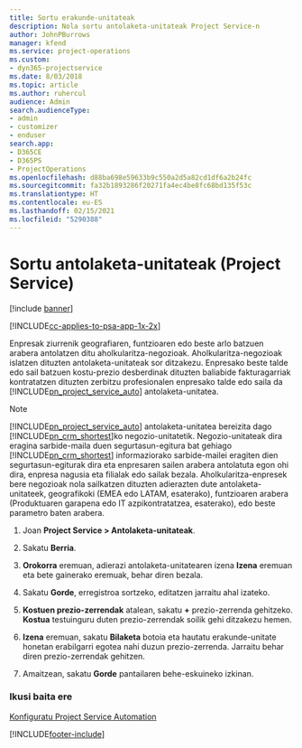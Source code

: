 ```yaml
---
title: Sortu erakunde-unitateak
description: Nola sortu antolaketa-unitateak Project Service-n
author: JohnPBurrows
manager: kfend
ms.service: project-operations
ms.custom:
- dyn365-projectservice
ms.date: 8/03/2018
ms.topic: article
ms.author: ruhercul
audience: Admin
search.audienceType:
- admin
- customizer
- enduser
search.app:
- D365CE
- D365PS
- ProjectOperations
ms.openlocfilehash: d88ba698e59633b9c550a2d5a82cd1df6a2b24fc
ms.sourcegitcommit: fa32b1893286f20271fa4ec4be8fc68bd135f53c
ms.translationtype: HT
ms.contentlocale: eu-ES
ms.lasthandoff: 02/15/2021
ms.locfileid: "5290388"
---
```

# <a name="create-organizational-units-project-service"></a>Sortu antolaketa-unitateak (Project Service)

[!include [banner](../includes/psa-now-project-operations.md)]

[!INCLUDE[cc-applies-to-psa-app-1x-2x](../includes/cc-applies-to-psa-app-1x-2x.md)]

Enpresak ziurrenik geografiaren, funtzioaren edo beste arlo batzuen arabera antolatzen ditu aholkularitza-negozioak. Aholkularitza-negozioak islatzen dituzten antolaketa-unitateak sor ditzakezu. Enpresako beste talde edo sail batzuen kostu-prezio desberdinak dituzten baliabide fakturagarriak kontratatzen dituzten zerbitzu profesionalen enpresako talde edo saila da [!INCLUDE[pn_project_service_auto](../includes/pn-project-service-auto.md)] antolaketa-unitatea.  
  
> [!NOTE]
>  [!INCLUDE[pn_project_service_auto](../includes/pn-project-service-auto.md)] antolaketa-unitatea bereizita dago [!INCLUDE[pn_crm_shortest](../includes/pn-crm-shortest.md)]ko negozio-unitatetik. Negozio-unitateak dira eragina sarbide-maila duen segurtasun-egitura bat gehiago [!INCLUDE[pn_crm_shortest](../includes/pn-crm-shortest.md)] informaziorako sarbide-mailei eragiten dien segurtasun-egiturak dira eta enpresaren sailen arabera antolatuta egon ohi dira, enpresa nagusia eta filialak edo sailak bezala. Aholkularitza-enpresek bere negozioak nola sailkatzen dituzten adierazten dute antolaketa-unitateek, geografikoki (EMEA edo LATAM, esaterako), funtzioaren arabera (Produktuaren garapena edo IT azpikontratatzea, esaterako), edo beste parametro baten arabera.  
  
1.  Joan **Project Service > Antolaketa-unitateak**.  
  
2.  Sakatu **Berria**.  
  
3.  **Orokorra** eremuan, adierazi antolaketa-unitatearen izena **Izena** eremuan eta bete gainerako eremuak, behar diren bezala.  
  
4.  Sakatu **Gorde**, erregistroa sortzeko, editatzen jarraitu ahal izateko.  
  
5.  **Kostuen prezio-zerrendak** atalean, sakatu **+** prezio-zerrenda gehitzeko. **Kostua** testuinguru duten prezio-zerrendak soilik gehi ditzakezu hemen.  
  
6.  **Izena** eremuan, sakatu **Bilaketa** botoia eta hautatu erakunde-unitate honetan erabilgarri egotea nahi duzun prezio-zerrenda. Jarraitu behar diren prezio-zerrendak gehitzen.  
  
7.  Amaitzean, sakatu **Gorde** pantailaren behe-eskuineko izkinan.  
  
### <a name="see-also"></a>Ikusi baita ere  
 [Konfiguratu Project Service Automation](../psa/configure.md)


[!INCLUDE[footer-include](../includes/footer-banner.md)]